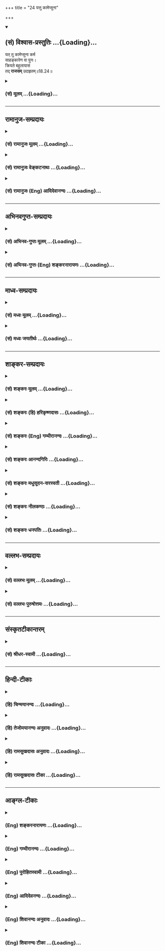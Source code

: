 +++
title = "24 यत्तु कामेप्सुना"

+++
<div class="js_include" newlevelforh1="2" title="(सं) विश्वास-प्रस्तुतिः" unfilled url="/mahAbhAratam/shlokashaH/06-bhIShma-parva/03-bhagavad-gItA-parva/saMskRtam/vishvAsa-prastutiH/18_moxa-saMnyAsa-yogaH/24_yattu_kAmepsunA.md">
<details open><summary><h2>(सं) विश्वास-प्रस्तुतिः ...{Loading}...</h2></summary>

यत् तु कामेप्सुना कर्म  
साहङ्कारेण वा पुनः।  
क्रियते बहुलायासं  
तद् **राजसम्** उदाहृतम्॥18.24॥
</details>
</div>
<div class="js_include collapsed" newlevelforh1="3" title="(सं) मूलम्" unfilled url="/mahAbhAratam/shlokashaH/06-bhIShma-parva/03-bhagavad-gItA-parva/saMskRtam/mUlam/18_moxa-saMnyAsa-yogaH/24_yattu_kAmepsunA.md">
<details><summary><h3>(सं) मूलम् ...{Loading}...</h3></summary>

यत्तु कामेप्सुना कर्म साहङ्कारेण वा पुनः।  
क्रियते बहुलायासं तद्राजसमुदाहृतम्।।18.24।।
</details>
</div>


_________________
## रामानुज-सम्प्रदायः
<div class="js_include collapsed" newlevelforh1="3" title="(सं) रामानुजः मूलम्" unfilled url="/mahAbhAratam/shlokashaH/06-bhIShma-parva/03-bhagavad-gItA-parva/saMskRtam/rAmAnujaH/mUlam/18_moxa-saMnyAsa-yogaH/24_yattu_kAmepsunA.md">
<details><summary><h3>(सं) रामानुजः मूलम् ...{Loading}...</h3></summary>

।।18.24।।**यत् तु पुनः कामेप्सुना** फलप्रेप्सुना **साहंकारेण वा;**
वाशब्दः चार्थे; कर्तृत्वाभिमानयुक्तेन च; **बहुलायासं** यत् **कर्म
क्रियते; तत् राजसम्** -- बहुलायासम् इदं कर्म मया एव क्रियते
इत्येवंरूपाभिमानयुक्तेन यत् कर्म क्रियते तद् राजसम् इत्यर्थः।

</details>
</div>
<div class="js_include collapsed" newlevelforh1="3" title="(सं) रामानुजः वेङ्कटनाथः" unfilled url="/mahAbhAratam/shlokashaH/06-bhIShma-parva/03-bhagavad-gItA-parva/saMskRtam/rAmAnujaH/venkaTanAthaH/18_moxa-saMnyAsa-yogaH/24_yattu_kAmepsunA.md">
<details><summary><h3>(सं) रामानुजः वेङ्कटनाथः ...{Loading}...</h3></summary>

  
  
।।18.24।। कामेप्सुना इत्यनेनअफलप्रेप्सुना \[18।23\] इत्युक्तविपरीतोक्तं
व्यनक्ति -- फलप्रेप्सुनेति। सम्बन्धसामान्यषष्ठ्याऽत्र समासः। अत्र
विकल्पाद्यसम्भवात्वाशब्दश्चार्थ इत्युक्तम्।
प्रवृत्तिप्रधानरजोमूलतयाऽनुपयुक्तप्रयासमिश्रणाद्बहुलायासत्वम्। तत्र च
सर्वत्र स्वयमेव हेतुरित्यभिमानः साहङ्कारशब्देन विवक्षितः। तत एव
बहुलायासपदं च सप्रयोजनमित्यभिप्रायेणाऽऽहबहुलायासमिदं कर्म मयैवेति।  
  

</details>
</div>
<div class="js_include collapsed" newlevelforh1="3" title="(सं) रामानुजः (Eng) आदिदेवानन्दः" unfilled url="/mahAbhAratam/shlokashaH/06-bhIShma-parva/03-bhagavad-gItA-parva/saMskRtam/rAmAnujaH/english/AdidevAnandaH/18_moxa-saMnyAsa-yogaH/24_yattu_kAmepsunA.md">
<details><summary><h3>(सं) रामानुजः (Eng) आदिदेवानन्दः ...{Loading}...</h3></summary>

18.24 But whatever act is performed by one who seeks to gratify his desires, viz., by one who desires the results of his action and with the feeling of egoism, viz., has the misconceived notion that oneself is the agent; and with a great deal of effort - such an act is of the nature of Rajas. Here va (or) is used in the sense of ca (and). Whatever action is performed by one who possesses the misconceived notion, 'This action demanding enormous effort is performed entirely by me' - it is said to be Rajasika.

</details>
</div>


_________________
## अभिनवगुप्त-सम्प्रदायः
<div class="js_include collapsed" newlevelforh1="3" title="(सं) अभिनव-गुप्तः मूलम्" unfilled url="/mahAbhAratam/shlokashaH/06-bhIShma-parva/03-bhagavad-gItA-parva/saMskRtam/abhinava-guptaH/mUlam/18_moxa-saMnyAsa-yogaH/24_yattu_kAmepsunA.md">
<details><summary><h3>(सं) अभिनव-गुप्तः मूलम् ...{Loading}...</h3></summary>

।।18.23 -- 18.25।। नियतमित्यादि तामसमुच्यते इत्यन्तम्। नियतम् --
कर्तव्यमिति। क्लेशैः अविद्याद्यैः बहुलं +++(S बहुलैः )+++ व्याप्तम्। मोहात्
अभिनिवेशमयात्।

</details>
</div>
<div class="js_include collapsed" newlevelforh1="3" title="(सं) अभिनव-गुप्तः (Eng) शङ्करनारायणः" unfilled url="/mahAbhAratam/shlokashaH/06-bhIShma-parva/03-bhagavad-gItA-parva/saMskRtam/abhinava-guptaH/english/shankaranArAyaNaH/18_moxa-saMnyAsa-yogaH/24_yattu_kAmepsunA.md">
<details><summary><h3>(सं) अभिनव-गुप्तः (Eng) शङ्करनारायणः ...{Loading}...</h3></summary>

18.24 See Comment under 18.25

</details>
</div>


_________________
## माध्व-सम्प्रदायः
<div class="js_include collapsed" newlevelforh1="3" title="(सं) मध्वः मूलम्" unfilled url="/mahAbhAratam/shlokashaH/06-bhIShma-parva/03-bhagavad-gItA-parva/saMskRtam/madhvaH/mUlam/18_moxa-saMnyAsa-yogaH/24_yattu_kAmepsunA.md">
<details><summary><h3>(सं) मध्वः मूलम् ...{Loading}...</h3></summary>

।।18.24।। Sri Madhvacharya did not comment on this sloka.,

</details>
</div>
<div class="js_include collapsed" newlevelforh1="3" title="(सं) मध्वः जयतीर्थः" unfilled url="/mahAbhAratam/shlokashaH/06-bhIShma-parva/03-bhagavad-gItA-parva/saMskRtam/madhvaH/jayatIrthaH/18_moxa-saMnyAsa-yogaH/24_yattu_kAmepsunA.md">
<details><summary><h3>(सं) मध्वः जयतीर्थः ...{Loading}...</h3></summary>

।।18.24।। Sri Jayatirtha did not comment on this sloka.  
  

</details>
</div>


_________________
## शाङ्कर-सम्प्रदायः
<div class="js_include collapsed" newlevelforh1="3" title="(सं) शङ्करः मूलम्" unfilled url="/mahAbhAratam/shlokashaH/06-bhIShma-parva/03-bhagavad-gItA-parva/saMskRtam/shankaraH/mUlam/18_moxa-saMnyAsa-yogaH/24_yattu_kAmepsunA.md">
<details><summary><h3>(सं) शङ्करः मूलम् ...{Loading}...</h3></summary>

।।18.24।। --,**यत्तु कामेप्सुना** कर्मफलप्रेप्सुना इत्यर्थः; **कर्म
साहंकारेण** (वा गी0) इति न तत्त्वज्ञानापेक्षया। किं तर्हि
लौकिकश्रोत्रियनिरहंकारापेक्षया। यो हि परमार्थनिरहंकारः आत्मवित्; न तस्य
कामेप्सुत्वबहुलायासकर्तृत्वप्राप्तिः अस्ति। सात्त्विकस्यापि कर्मणः
अनात्मवित् साहंकारः कर्ता; किमुत राजसतामसयोः। लोके अनात्मविदपि
श्रोत्रियो निरहंकारः उच्यते निरहंकारः अयं ब्राह्मणः इति। तस्मात्
तदपेक्षयैव साहंकारेण वा इति उक्तम्। **पुनः**शब्दः पादपूरणार्थः।
**क्रियते** **बहुलायासं** कर्त्रा महता आयासेन निर्वर्त्यते; **तत्** कर्म
**राजसम् उदाहृतम्**।।

</details>
</div>
<div class="js_include collapsed" newlevelforh1="3" title="(सं) शङ्करः (हि) हरिकृष्णदासः" unfilled url="/mahAbhAratam/shlokashaH/06-bhIShma-parva/03-bhagavad-gItA-parva/saMskRtam/shankaraH/hindI/harikRShNadAsaH/18_moxa-saMnyAsa-yogaH/24_yattu_kAmepsunA.md">
<details><summary><h3>(सं) शङ्करः (हि) हरिकृष्णदासः ...{Loading}...</h3></summary>

।।18.24।। जो कर्म; भोगरूप फलकी इच्छावाले पुरुषद्वारा या अहंकारयुक्त
पुरुषद्वारा ( किया जाता है )। इस श्लोकमें साहंकारेण पद तत्त्वज्ञानकी
अपेक्षासे नहीं है। तो क्या है वेदशास्त्रको जाननेवाले लौकिक निरहंकारीकी
अपेक्षासे है क्योंकि जो वास्तविक निरहंकारी आत्मवेत्ता है; उसमें तो
फलेच्छुकता और बहुत परिश्रमयुक्त कर्तृत्वकी आशंका ही नहीं हो सकती।
सात्त्विक कर्मका भी कर्ता; आत्मतत्त्वको न जाननेवाला अहंकारयुक्त मनुष्य
ही होता है; फिर राजसतामस कर्मोंके कर्ताकी तो बात ही क्या है संसारमें
आत्मतत्त्वको न जाननेवाला भी; वेदशास्त्रका ज्ञाता पुरुष निरहंकारी कहा
जाता है। जैसे अमुक ब्राह्मण निरहंकारी है ऐसा प्रयोग होता है। सुतरां ऐसे
पुरुषकी अपेक्षासे ही इस श्लोकमें साहंकारेण वा यह वचन कहा गया है। पुनः
शब्द पादपूर्ण करनेके लिये है। तथा जो कर्म बहुत परिश्रमसे युक्त है;
अर्थात् करनेवाला जिसको बहुत परिश्रमसे कर पाता है; वह कर्म राजस कहा गया
है।

</details>
</div>
<div class="js_include collapsed" newlevelforh1="3" title="(सं) शङ्करः (Eng) गम्भीरानन्दः" unfilled url="/mahAbhAratam/shlokashaH/06-bhIShma-parva/03-bhagavad-gItA-parva/saMskRtam/shankaraH/english/gambhIrAnandaH/18_moxa-saMnyAsa-yogaH/24_yattu_kAmepsunA.md">
<details><summary><h3>(सं) शङ्करः (Eng) गम्भीरानन्दः ...{Loading}...</h3></summary>

18.24 But tat, that; karma, action; udahrtam, is said to be; rajasam,
born of rajas; yat, which; is kriyate, done; kamepsuna by one desirous
of results; va, or; saahankarena, by one who is egotistic; and
bahulaayasam, which is highly strenuous, accomplished by the agent with
great effort. 'Egotistic' is not used in contrast to knowledge of Truth.
What then; It is used in contrast to the absence of egotism in an
ordinary person versed in the Vedic path. For in the case of the knower
of the Self, who is not egotistic in the real sense, there is no estion
of his being desirous of results or of being an agent of actions reiring
great effort. Even of actions born of sattva, the agent is one who has
not realized the Self and is possessed of egoism; what to speak of
actions born of rajas and tamas! In common parlance, a person versed in
the Vedic path, even though not possessing knowledge of the Self, is
spoken of as being free from egotism thus-'This Brahmana is free from
egotism'. Therefore, 'sahan-karena va' is said in contrast to him only.
Punah (again) is used to complete the meter.

</details>
</div>
<div class="js_include collapsed" newlevelforh1="3" title="(सं) शङ्करः आनन्दगिरिः" unfilled url="/mahAbhAratam/shlokashaH/06-bhIShma-parva/03-bhagavad-gItA-parva/saMskRtam/shankaraH/AnandagiriH/18_moxa-saMnyAsa-yogaH/24_yattu_kAmepsunA.md">
<details><summary><h3>(सं) शङ्करः आनन्दगिरिः ...{Loading}...</h3></summary>

।।18.24।। राजसं कर्म निर्दिशति -- **यत्त्विति।** फलप्रेप्सुना कर्त्रा
यत्कर्म क्रियते तद्राजसमित्युत्तरत्र संबन्धः। तत्त्वज्ञानवता निरहंकारेण
साहंकारेण तत्वज्ञेन क्रियते कर्मेति विवक्षां वारयति -- **साहंकारेणेति।**
तत्त्वज्ञानवता निरहंकारेण कृतं कर्मापेक्ष्य साहंकारेणाज्ञेन
कृतमेतत्कर्मेति न विवक्ष्यते चेत्तर्हि किमत्र विवक्षितमिति पृच्छति --
**किं तर्हीति।** यो हि दुरितरहितः श्रोत्रियो लोकादनपेतस्तस्य
यदहंकारवर्जितं कर्म तदपेक्षयेदं साहंकारेण कृतं कर्मेत्युक्तमित्याह --
**लौकिकेति।** ननु तत्त्वज्ञानवतो निरहंकारस्य कर्मकर्तृत्वमपेक्ष्य
साहंकारेणेत्यादि किं नेष्यते तत्राह -- **यो हीति।** विशेषणान्तरवशादेव
तत्त्वविदो निवारितत्वान्न तदपेक्षमिदं विशेषणमित्यर्थः। साहंकारस्यैव
राजसे कर्मणि कर्तृत्वमित्येतत्कैमुतिकन्यायेन साधयति --
**सात्त्विकस्येति।** नन्वात्मविदोऽन्यस्य निरहंकारत्वायोगात्कथं तदपेक्षया
साहंकारेणेत्युक्तं तत्राह -- **लोक इति।**

</details>
</div>
<div class="js_include collapsed" newlevelforh1="3" title="(सं) शङ्करः मधुसूदन-सरस्वती" unfilled url="/mahAbhAratam/shlokashaH/06-bhIShma-parva/03-bhagavad-gItA-parva/saMskRtam/shankaraH/madhusUdana-sarasvatI/18_moxa-saMnyAsa-yogaH/24_yattu_kAmepsunA.md">
<details><summary><h3>(सं) शङ्करः मधुसूदन-सरस्वती ...{Loading}...</h3></summary>

।।18.24।। यत्त्विति। तुः सात्त्विकाद्भिनत्ति। कामेप्सुना फलकामेन कर्त्रा
साहंकारेण प्रागुक्तसङ्गात्मकगर्वयुक्तेन च। वाशब्दः समुच्चये।
पुनरित्यनियतं यावत्कामनं काम्यावृत्तेः बहुलायासं सर्वाङ्गोपसंहारेण
क्लेशावहं यत्काम्यं कर्म क्रियते तद्राजसमुदाहृतम्। अत्र संर्वैर्विशेषणैः
सात्त्विकसर्वविशेषणव्यतिरेको दर्शितः।

</details>
</div>
<div class="js_include collapsed" newlevelforh1="3" title="(सं) शङ्करः नीलकण्ठः" unfilled url="/mahAbhAratam/shlokashaH/06-bhIShma-parva/03-bhagavad-gItA-parva/saMskRtam/shankaraH/nIlakaNThaH/18_moxa-saMnyAsa-yogaH/24_yattu_kAmepsunA.md">
<details><summary><h3>(सं) शङ्करः नीलकण्ठः ...{Loading}...</h3></summary>

।।18.24।। यत्तु कामेप्सुना फलार्थिना साहंकारेण। यद्यपि
सात्त्विकोऽप्यनात्मवित्साहंकारस्तथाप्यहमेव कर्मकुशलो महान् श्रोत्रिय
इत्यभिमानोऽहंकारस्तद्वता साहंकारेण। वा शब्दश्चार्थे। क्रियते
बहुलायासमतिश्रमकरं तत्कर्म राजसमुदाहृतम्।

</details>
</div>
<div class="js_include collapsed" newlevelforh1="3" title="(सं) शङ्करः धनपतिः" unfilled url="/mahAbhAratam/shlokashaH/06-bhIShma-parva/03-bhagavad-gItA-parva/saMskRtam/shankaraH/dhanapatiH/18_moxa-saMnyAsa-yogaH/24_yattu_kAmepsunA.md">
<details><summary><h3>(सं) शङ्करः धनपतिः ...{Loading}...</h3></summary>

।।18.24।। सात्त्विकं कर्मोकत्वा राजसं तदुदाहरति -- यत्त्विति।
सात्त्विकाद्वैलक्षण्यद्योतकस्तुः। कामेप्सुना फलेप्सुना साहंकारेण वा पुनः
मत्समः कोऽन्यः श्रोत्रियोऽस्तीत्येवमहंकाराभिनिवेशेन तत्त्वज्ञानवतो
निरहंकारस्य कर्मकर्तृत्वमपेक्ष्य साहंकारेणेति न भ्रमितव्यं तस्य
कर्मण्यनधिकृतत्वात्। किंतु मत्सदृशोऽन्यः श्रोत्रियो
नास्तीत्यभिमानरहितोऽनात्मविदपि लोके निरहंकार इत्युच्यमानो यस्तमपेक्ष्य
साहंकारेण वा पुनरित्युच्यते। बहुलायासं महता आयासेन क्लेशेन निर्वर्त्यं
यत्कर्म क्रियते तद्राजसमुदाहृतम्।

</details>
</div>


_________________
## वल्लभ-सम्प्रदायः
<div class="js_include collapsed" newlevelforh1="3" title="(सं) वल्लभः मूलम्" unfilled url="/mahAbhAratam/shlokashaH/06-bhIShma-parva/03-bhagavad-gItA-parva/saMskRtam/vallabhaH/mUlam/18_moxa-saMnyAsa-yogaH/24_yattu_kAmepsunA.md">
<details><summary><h3>(सं) वल्लभः मूलम् ...{Loading}...</h3></summary>

।।18.24।। यत्त्विति। कामेप्सुना फलेप्सुना कर्तृत्वाद्यहङ्कारपूर्वकेन
वाममेदं फलजनकं कर्म इति बहुल आयासो यत्र तद्राजसम्।

</details>
</div>
<div class="js_include collapsed" newlevelforh1="3" title="(सं) वल्लभः पुरुषोत्तमः" unfilled url="/mahAbhAratam/shlokashaH/06-bhIShma-parva/03-bhagavad-gItA-parva/saMskRtam/vallabhaH/puruShottamaH/18_moxa-saMnyAsa-yogaH/24_yattu_kAmepsunA.md">
<details><summary><h3>(सं) वल्लभः पुरुषोत्तमः ...{Loading}...</h3></summary>

  
  
।।18.24।। राजसं कर्माऽऽह -- यत्त्विति। यत् पुनः कर्म कामेप्सुना
फलप्राप्त्यभिलाषेण वा; फलाभिलाषरहितेन साहङ्कारेण लोकेषु
स्वमहत्त्वख्यापनाय पुनः बहुलायासं अतिक्लेशयुक्तं शारीरोपद्रवसहितं
क्रियते तत् कर्म राजस मुदाहृतम्।  
  

</details>
</div>


_________________
## संस्कृतटीकान्तरम्
<div class="js_include collapsed" newlevelforh1="3" title="(सं) श्रीधर-स्वामी" unfilled url="/mahAbhAratam/shlokashaH/06-bhIShma-parva/03-bhagavad-gItA-parva/saMskRtam/shrIdhara-svAmI/18_moxa-saMnyAsa-yogaH/24_yattu_kAmepsunA.md">
<details><summary><h3>(सं) श्रीधर-स्वामी ...{Loading}...</h3></summary>

।।18.24।। राजसं कर्माह **-- यत्त्विति।** यत्तु कर्म कामेप्सुना फलं
प्राप्तुमिच्छता; साहंकारेण वा मत्समः कोऽन्यः श्रोत्रियोऽस्तीत्येवं
निरूढाहंकारयुक्तेन च क्रियते; यच्च पुनर्बहुलायासमतिक्लेशयुक्तं तत्कर्म
राजसमुदाहृतम्।

</details>
</div>


_________________
## हिन्दी-टीकाः
<div class="js_include collapsed" newlevelforh1="3" title="(हि) चिन्मयानन्दः" unfilled url="/mahAbhAratam/shlokashaH/06-bhIShma-parva/03-bhagavad-gItA-parva/hindI/chinmayAnandaH/18_moxa-saMnyAsa-yogaH/24_yattu_kAmepsunA.md">
<details><summary><h3>(हि) चिन्मयानन्दः ...{Loading}...</h3></summary>

।।18.24।। राजसिक कर्म मैं कर्ता हूँ की भावना से प्रेरित; अहंकार से युक्त
स्वार्थ और परिश्रम से परिपूर्ण होते हैं। इनका कर्ता अत्याधित तनाव और
दबाव में रहता है। इस श्लोक का अर्थ स्पष्ट है। राजनीतिक नेताओं; सामाजिक
कार्यकर्ताओं; बड़ेबड़े उद्योगपतियों अत्यधिक चिन्तित पालकों; कट्टर धर्म
प्रचारकों; धर्म परिवर्तन कराने वाली मिशनरियों तथा अन्धाधुन्ध धन कमाने
वालों के प्राय समस्त कर्म राजस श्रेणी में ही आते हैं। कभीकभी तो वे
तमोगुण के स्तर तक भी गिर जाते हैं।

</details>
</div>
<div class="js_include collapsed" newlevelforh1="3" title="(हि) तेजोमयानन्दः अनुवादः" unfilled url="/mahAbhAratam/shlokashaH/06-bhIShma-parva/03-bhagavad-gItA-parva/hindI/tejomayAnandaH/anuvAdaH/18_moxa-saMnyAsa-yogaH/24_yattu_kAmepsunA.md">
<details><summary><h3>(हि) तेजोमयानन्दः अनुवादः ...{Loading}...</h3></summary>

।।18.24।। और जो कर्म बहुत परिश्रम से युक्त है तथा फल की कामना वाले,
अहंकारयुक्त पुरुष के द्वारा किया जाता है, वह कर्म राजस कहा गया है।।

</details>
</div>
<div class="js_include collapsed" newlevelforh1="3" title="(हि) रामसुखदासः अनुवादः" unfilled url="/mahAbhAratam/shlokashaH/06-bhIShma-parva/03-bhagavad-gItA-parva/hindI/rAmasukhadAsaH/anuvAdaH/18_moxa-saMnyAsa-yogaH/24_yattu_kAmepsunA.md">
<details><summary><h3>(हि) रामसुखदासः अनुवादः ...{Loading}...</h3></summary>

।।18.24।। परन्तु जो कर्म भोगोंको चाहनेवाले मनुष्यके द्वारा अहंकार अथवा
परिश्रमपूर्वक किया जाता है, वह राजस कहा गया है।

</details>
</div>
<div class="js_include collapsed" newlevelforh1="3" title="(हि) रामसुखदासः टीका" unfilled url="/mahAbhAratam/shlokashaH/06-bhIShma-parva/03-bhagavad-gItA-parva/hindI/rAmasukhadAsaH/TIkA/18_moxa-saMnyAsa-yogaH/24_yattu_kAmepsunA.md">
<details><summary><h3>(हि) रामसुखदासः टीका ...{Loading}...</h3></summary>

।।18.24।।***व्याख्या --***  **यत्तु (टिप्पणी प₀ 906)** **कामेप्सुना
कर्म --** हम कर्म करेंगे तो हमें पदार्थ मिलेंगे; सुखआराम मिलेगा; भोग
मिलेंगे; आदरसम्मानबड़ाई मिलेगी आदि फलकी इच्छावाले व्यक्तिके द्वारा कर्म
किया जाय।**साहंकारेण --** लोगोंके सामने कर्म करनेसे लोग देखते हैं और
वाहवाह करते हैं तो अभिमान आता है और जहाँ लोग सामने नहीं होते; वहाँ
(एकान्तमें) कर्म करनेसे दूसरोंकी अपेक्षा अपनेमें विलक्षणता; विशेषता
देखकर अभिमान आता है। जैसे -- दूसरे आदमी हमारी तरह सुचारुरूपसे
साङ्गोपाङ्ग कार्य नहीं कर सकते हमारेमें काम करनेकी जो योग्यता; विद्या;
चतुरता आदि है; वह हरेक आदमीमें नहीं मिलेगी हम जो भी काम करते हैं; उसको
बहुत ही ईमानदारीसे और जल्दी करते हैं; आदिआदि। इस प्रकार अहंकारपूर्वक
किया गया कर्म राजस कहलाता है।**वा पुनः --** आगे भविष्यमें मिलनेवाले फलको
लेकर (फलेच्छापूर्वक) कर्म किया जाय अथवा वर्तमानमें अपनी विशेषताको लेकर
(अहंकारपूर्वक) कर्म किया जाय -- इन दोनों भावोंमेंसे एक भाव होनेपर भी वह
कर्म राजस हो जाता है; यह बतानेके लिये यहाँ **वा पुनः** पद आये हैं।
तात्पर्य है कि फलेच्छा और अहंकार -- इन दोनोंमेंसे जब एक भाव होनेपर भी
कर्म राजस हो जाता है; तब दोनों भाव होनेपर वह कर्म राजस हो ही जायगा।
**क्रियते बहुलायासम् --** कर्म करते समय हरेक व्यक्तिके शरीरमें परिश्रम
तो होता ही है; पर जिस व्यक्तिमें शरीरके सुखआरामकी इच्छा मुख्य होती है;
उसको कर्म करते समय शरीरमें ज्यादा परिश्रम मालूम देता है। जिस व्यक्तिमें
कर्मफलकी इच्छा तो मुख्य है; पर शारीरिक सुखआरामकी इच्छा मुख्य नहीं है;
अर्थात् सुखआराम लेनेकी स्वाभाविक ही प्रकृति नहीं है; उसको कर्म करते हुए
भी शरीरमें परिश्रम नहीं मालूम देता। कारण कि भीतरमें भोगों और संग्रहकी
जोरदार कामना होनेसे उसकी वृत्ति कामनापूर्तिकी तरफ ही लगी रहती है शरीरकी
तरफ नहीं। तात्पर्य है कि शरीरके सुखआरामकी मुख्यता होनेसे फलेच्छाकी
अवहेलना हो जाती है और फलेच्छाकी मुख्यता होनेसे शरीरके सुखआरामकी अवहेलना
हो जाती है। लोगोंके सामने कर्म करते समय अहंकारजन्य सुखकी खुराक मिलनेसे और
शरीरके सुखआरामकी मुख्यता न होनेसे राजस मनुष्यको कर्म करनेमें परिश्रम
नहीं मालूम देता। परन्तु एकान्तमें कर्म करते समय अहंकारजन्य सुखकी खुराक न
मिलनेसे और शरीरके सुखआरामकी मुख्यता होनेसे राजस मनुष्यको कर्म करनेमें
ज्यादा परिश्रम मालूम देता है।**तद्राजसमुदाहृतम् --** ऐसे फलकी इच्छावाले
मनुष्यके द्वारा अहंकार और परिश्रमपूर्वक किया हुआ जो कर्म है; वह राजस कहा
गया है।  
  
***सम्बन्ध --***  अब तामस कर्मका वर्णन करते हैं।

</details>
</div>


_________________
## आङ्ग्ल-टीकाः
<div class="js_include collapsed" newlevelforh1="3" title="(Eng) शङ्करनारायणः" unfilled url="/mahAbhAratam/shlokashaH/06-bhIShma-parva/03-bhagavad-gItA-parva/english/shankaranArAyaNaH/18_moxa-saMnyAsa-yogaH/24_yattu_kAmepsunA.md">
<details><summary><h3>(Eng) शङ्करनारायणः ...{Loading}...</h3></summary>

18.24. The object which is abundant in afflictions; and which is further reired by one who craves to attain the desired thing with the feeling of
'I'-that is considered to be of the Rajas (Strand).

</details>
</div>
<div class="js_include collapsed" newlevelforh1="3" title="(Eng) गम्भीरानन्दः" unfilled url="/mahAbhAratam/shlokashaH/06-bhIShma-parva/03-bhagavad-gItA-parva/english/gambhIrAnandaH/18_moxa-saMnyAsa-yogaH/24_yattu_kAmepsunA.md">
<details><summary><h3>(Eng) गम्भीरानन्दः ...{Loading}...</h3></summary>

18.24 But that action is said to be born of rajas which is done by one desirous of results or by one who is egotistic, and which is highly strenuous.

</details>
</div>
<div class="js_include collapsed" newlevelforh1="3" title="(Eng) पुरोहितस्वामी" unfilled url="/mahAbhAratam/shlokashaH/06-bhIShma-parva/03-bhagavad-gItA-parva/english/purohitasvAmI/18_moxa-saMnyAsa-yogaH/24_yattu_kAmepsunA.md">
<details><summary><h3>(Eng) पुरोहितस्वामी ...{Loading}...</h3></summary>

18.24 But even though an action involve the most strenuous endeavour,
yet if the doer is seeking to gratify his desires, and is filled with personal vanity, it may be assumed to originate in Passion.

</details>
</div>
<div class="js_include collapsed" newlevelforh1="3" title="(Eng) आदिदेवनन्दः" unfilled url="/mahAbhAratam/shlokashaH/06-bhIShma-parva/03-bhagavad-gItA-parva/english/AdidevanandaH/18_moxa-saMnyAsa-yogaH/24_yattu_kAmepsunA.md">
<details><summary><h3>(Eng) आदिदेवनन्दः ...{Loading}...</h3></summary>

18.24 But that act is said to be Rajasika which is performed with great effort by one who seeks to gratify his desires and under the prompting of egoism.

</details>
</div>
<div class="js_include collapsed" newlevelforh1="3" title="(Eng) शिवानन्दः अनुवादः" unfilled url="/mahAbhAratam/shlokashaH/06-bhIShma-parva/03-bhagavad-gItA-parva/english/shivAnandaH/anuvAdaH/18_moxa-saMnyAsa-yogaH/24_yattu_kAmepsunA.md">
<details><summary><h3>(Eng) शिवानन्दः अनुवादः ...{Loading}...</h3></summary>

18.24 But that action which is done by one longing for the fulfilment of desires or gain with egoism or with much effort that is declared to be Rajasic (passionate).

</details>
</div>
<div class="js_include collapsed" newlevelforh1="3" title="(Eng) शिवानन्दः टीका" unfilled url="/mahAbhAratam/shlokashaH/06-bhIShma-parva/03-bhagavad-gItA-parva/english/shivAnandaH/TIkA/18_moxa-saMnyAsa-yogaH/24_yattu_kAmepsunA.md">
<details><summary><h3>(Eng) शिवानन्दः टीका ...{Loading}...</h3></summary>

18.24 यत् which; तु but; कामेप्सुना by one longing for desires; कर्म
action; साहङ्कारेण with egoism; वा or; पुनः again; क्रियते is performed;
बहुलायासम् with much effort; तत् that; राजसम् Rajasic (passionate);
उदाहृतम् is declared.Commentary A passionate man performs various selfish actions. He boasts of his actions in public. Passion prompts him to do them. He can never work without expectation of a reward.Kamepsuna;
phalepsuna The Rajasic or passionate man expects pleasures as fruits of action. A liberated sage alone is absolutely free from egoism. He will not dream even of a reward for the action; because all his desires are gratified when he realises Brahman. He is an Aptakama. (Aptakamasya ka spriha) How can there be longing or craving in a sage in whom all desires are gratified or burnt by the fire of SelfknowledgeEven the performer of a pure act; who has no knowledge of the Self is egoistic.
If such be the case; the Rajasic and Tamasic workers are much more egoistic. In worldly parlance we speak of a learned Pundit This Pundit is a very modest; unassuming; and egoless Brahmana.Now listen; O Arjuna;
to the characteristics of action that is of darkness.

</details>
</div>
